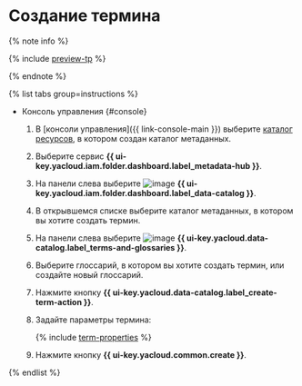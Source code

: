 # Создание термина


{% note info %}

{% include [preview-tp](../../../_includes/preview-tp.md) %}

{% endnote %}


{% list tabs group=instructions %}

- Консоль управления {#console}

  1. В [консоли управления]({{ link-console-main }}) выберите [каталог ресурсов](../../../resource-manager/concepts/resources-hierarchy.md#folder), в котором создан каталог метаданных.
  1. Выберите сервис **{{ ui-key.yacloud.iam.folder.dashboard.label_metadata-hub }}**.
  1. Hа панели слева выберите ![image](../../../_assets/console-icons/folder-magnifier.svg) **{{ ui-key.yacloud.iam.folder.dashboard.label_data-catalog }}**.
  1. В открывшемся списке выберите каталог метаданных, в котором вы хотите создать термин.
  1. На панели слева выберите ![image](../../../_assets/console-icons/book.svg) **{{ ui-key.yacloud.data-catalog.label_terms-and-glossaries }}**.
  1. Выберите глоссарий, в котором вы хотите создать термин, или создайте новый глоссарий.
  1. Нажмите кнопку **{{ ui-key.yacloud.data-catalog.label_create-term-action }}**.
  1. Задайте параметры термина:

      {% include [term-properties](../../../_includes/metadata-hub/term-properties.md) %}

  1. Нажмите кнопку **{{ ui-key.yacloud.common.create }}**.

{% endlist %}
